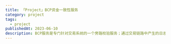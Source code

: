 ```yaml
---
title: 「Project」BCP资金一致性服务
category: project
tags:
  - project
publishedAt: 2023-06-10
description: BCP服务是专门针对交易系统的一个旁路校验服务；通过交易链路中产生的日志，进行关联核对关键信息，保证每次交易链路的资金一致性；
---
```




